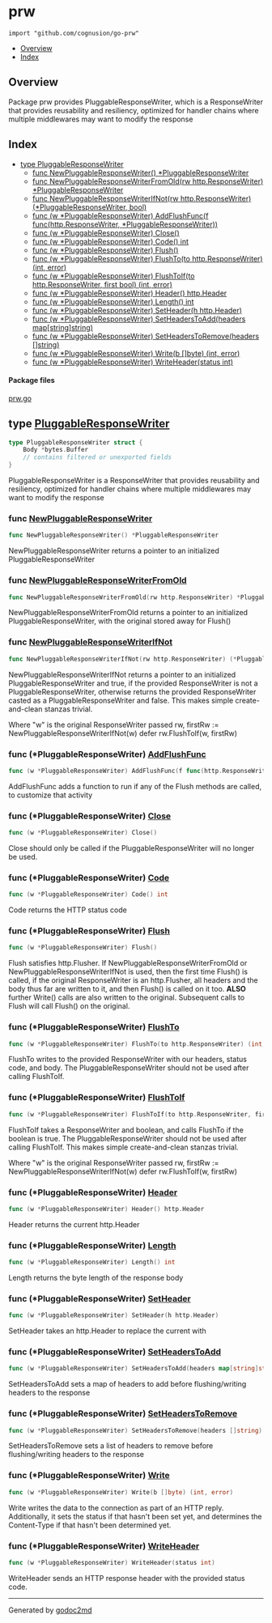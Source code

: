 

# prw
`import "github.com/cognusion/go-prw"`

* [Overview](#pkg-overview)
* [Index](#pkg-index)

## <a name="pkg-overview">Overview</a>
Package prw provides PluggableResponseWriter, which
is a ResponseWriter that provides reusability and
resiliency, optimized for handler chains where multiple middlewares may
want to modify the response




## <a name="pkg-index">Index</a>
* [type PluggableResponseWriter](#PluggableResponseWriter)
  * [func NewPluggableResponseWriter() *PluggableResponseWriter](#NewPluggableResponseWriter)
  * [func NewPluggableResponseWriterFromOld(rw http.ResponseWriter) *PluggableResponseWriter](#NewPluggableResponseWriterFromOld)
  * [func NewPluggableResponseWriterIfNot(rw http.ResponseWriter) (*PluggableResponseWriter, bool)](#NewPluggableResponseWriterIfNot)
  * [func (w *PluggableResponseWriter) AddFlushFunc(f func(http.ResponseWriter, *PluggableResponseWriter))](#PluggableResponseWriter.AddFlushFunc)
  * [func (w *PluggableResponseWriter) Close()](#PluggableResponseWriter.Close)
  * [func (w *PluggableResponseWriter) Code() int](#PluggableResponseWriter.Code)
  * [func (w *PluggableResponseWriter) Flush()](#PluggableResponseWriter.Flush)
  * [func (w *PluggableResponseWriter) FlushTo(to http.ResponseWriter) (int, error)](#PluggableResponseWriter.FlushTo)
  * [func (w *PluggableResponseWriter) FlushToIf(to http.ResponseWriter, first bool) (int, error)](#PluggableResponseWriter.FlushToIf)
  * [func (w *PluggableResponseWriter) Header() http.Header](#PluggableResponseWriter.Header)
  * [func (w *PluggableResponseWriter) Length() int](#PluggableResponseWriter.Length)
  * [func (w *PluggableResponseWriter) SetHeader(h http.Header)](#PluggableResponseWriter.SetHeader)
  * [func (w *PluggableResponseWriter) SetHeadersToAdd(headers map[string]string)](#PluggableResponseWriter.SetHeadersToAdd)
  * [func (w *PluggableResponseWriter) SetHeadersToRemove(headers []string)](#PluggableResponseWriter.SetHeadersToRemove)
  * [func (w *PluggableResponseWriter) Write(b []byte) (int, error)](#PluggableResponseWriter.Write)
  * [func (w *PluggableResponseWriter) WriteHeader(status int)](#PluggableResponseWriter.WriteHeader)


#### <a name="pkg-files">Package files</a>
[prw.go](https://github.com/cognusion/go-prw/tree/master/prw.go)






## <a name="PluggableResponseWriter">type</a> [PluggableResponseWriter](https://github.com/cognusion/go-prw/tree/master/prw.go?s=631:930#L27)
``` go
type PluggableResponseWriter struct {
    Body *bytes.Buffer
    // contains filtered or unexported fields
}

```
PluggableResponseWriter is a ResponseWriter that provides
reusability and resiliency, optimized for handler chains where multiple
middlewares may want to modify the response







### <a name="NewPluggableResponseWriter">func</a> [NewPluggableResponseWriter](https://github.com/cognusion/go-prw/tree/master/prw.go?s=2094:2152#L69)
``` go
func NewPluggableResponseWriter() *PluggableResponseWriter
```
NewPluggableResponseWriter returns a pointer to an initialized PluggableResponseWriter


### <a name="NewPluggableResponseWriterFromOld">func</a> [NewPluggableResponseWriterFromOld](https://github.com/cognusion/go-prw/tree/master/prw.go?s=1853:1940#L62)
``` go
func NewPluggableResponseWriterFromOld(rw http.ResponseWriter) *PluggableResponseWriter
```
NewPluggableResponseWriterFromOld returns a pointer to an initialized PluggableResponseWriter, with the original
stored away for Flush()


### <a name="NewPluggableResponseWriterIfNot">func</a> [NewPluggableResponseWriterIfNot](https://github.com/cognusion/go-prw/tree/master/prw.go?s=1397:1490#L47)
``` go
func NewPluggableResponseWriterIfNot(rw http.ResponseWriter) (*PluggableResponseWriter, bool)
```
NewPluggableResponseWriterIfNot returns a pointer to an initialized PluggableResponseWriter and true,
if the provided ResponseWriter is not a PluggableResponseWriter, otherwise returns the provided
ResponseWriter casted as a PluggableResponseWriter and false. This makes simple create-and-clean stanzas
trivial.

Where "w" is the original ResponseWriter passed
rw, firstRw := NewPluggableResponseWriterIfNot(w)
defer rw.FlushToIf(w, firstRw)





### <a name="PluggableResponseWriter.AddFlushFunc">func</a> (\*PluggableResponseWriter) [AddFlushFunc](https://github.com/cognusion/go-prw/tree/master/prw.go?s=2938:3039#L91)
``` go
func (w *PluggableResponseWriter) AddFlushFunc(f func(http.ResponseWriter, *PluggableResponseWriter))
```
AddFlushFunc adds a function to run if any of the Flush methods are called, to customize that activity




### <a name="PluggableResponseWriter.Close">func</a> (\*PluggableResponseWriter) [Close](https://github.com/cognusion/go-prw/tree/master/prw.go?s=4509:4550#L152)
``` go
func (w *PluggableResponseWriter) Close()
```
Close should only be called if the PluggableResponseWriter will no longer be used.




### <a name="PluggableResponseWriter.Code">func</a> (\*PluggableResponseWriter) [Code](https://github.com/cognusion/go-prw/tree/master/prw.go?s=3227:3271#L101)
``` go
func (w *PluggableResponseWriter) Code() int
```
Code returns the HTTP status code




### <a name="PluggableResponseWriter.Flush">func</a> (\*PluggableResponseWriter) [Flush](https://github.com/cognusion/go-prw/tree/master/prw.go?s=6230:6271#L211)
``` go
func (w *PluggableResponseWriter) Flush()
```
Flush satisfies http.Flusher. If NewPluggableResponseWriterFromOld or NewPluggableResponseWriterIfNot is used,
then the first time Flush() is called, if the original ResponseWriter is an http.Flusher, all headers and the
body thus far are written to it, and then Flush() is called on it too. **ALSO** further Write() calls are also
written to the original. Subsequent calls to Flush will call Flush() on the original.




### <a name="PluggableResponseWriter.FlushTo">func</a> (\*PluggableResponseWriter) [FlushTo](https://github.com/cognusion/go-prw/tree/master/prw.go?s=5392:5470#L185)
``` go
func (w *PluggableResponseWriter) FlushTo(to http.ResponseWriter) (int, error)
```
FlushTo writes to the provided ResponseWriter with our headers, status code, and body.
The PluggableResponseWriter should not be used after calling FlushToIf.




### <a name="PluggableResponseWriter.FlushToIf">func</a> (\*PluggableResponseWriter) [FlushToIf](https://github.com/cognusion/go-prw/tree/master/prw.go?s=5028:5120#L169)
``` go
func (w *PluggableResponseWriter) FlushToIf(to http.ResponseWriter, first bool) (int, error)
```
FlushToIf takes a ResponseWriter and boolean, and calls FlushTo if the boolean is true.
The PluggableResponseWriter should not be used after calling FlushToIf.
This makes simple create-and-clean stanzas trivial.

Where "w" is the original ResponseWriter passed
rw, firstRw := NewPluggableResponseWriterIfNot(w)
defer rw.FlushToIf(w, firstRw)




### <a name="PluggableResponseWriter.Header">func</a> (\*PluggableResponseWriter) [Header](https://github.com/cognusion/go-prw/tree/master/prw.go?s=3372:3426#L109)
``` go
func (w *PluggableResponseWriter) Header() http.Header
```
Header returns the current http.Header




### <a name="PluggableResponseWriter.Length">func</a> (\*PluggableResponseWriter) [Length](https://github.com/cognusion/go-prw/tree/master/prw.go?s=3117:3163#L96)
``` go
func (w *PluggableResponseWriter) Length() int
```
Length returns the byte length of the response body




### <a name="PluggableResponseWriter.SetHeader">func</a> (\*PluggableResponseWriter) [SetHeader](https://github.com/cognusion/go-prw/tree/master/prw.go?s=3512:3570#L114)
``` go
func (w *PluggableResponseWriter) SetHeader(h http.Header)
```
SetHeader takes an http.Header to replace the current with




### <a name="PluggableResponseWriter.SetHeadersToAdd">func</a> (\*PluggableResponseWriter) [SetHeadersToAdd](https://github.com/cognusion/go-prw/tree/master/prw.go?s=2726:2802#L86)
``` go
func (w *PluggableResponseWriter) SetHeadersToAdd(headers map[string]string)
```
SetHeadersToAdd sets a map of headers to add before flushing/writing headers to the response




### <a name="PluggableResponseWriter.SetHeadersToRemove">func</a> (\*PluggableResponseWriter) [SetHeadersToRemove](https://github.com/cognusion/go-prw/tree/master/prw.go?s=2531:2601#L81)
``` go
func (w *PluggableResponseWriter) SetHeadersToRemove(headers []string)
```
SetHeadersToRemove sets a list of headers to remove before flushing/writing headers to the response




### <a name="PluggableResponseWriter.Write">func</a> (\*PluggableResponseWriter) [Write](https://github.com/cognusion/go-prw/tree/master/prw.go?s=3957:4019#L127)
``` go
func (w *PluggableResponseWriter) Write(b []byte) (int, error)
```
Write writes the data to the connection as part of an HTTP reply.
Additionally, it sets the status if that hasn't been set yet,
and determines the Content-Type if that hasn't been determined yet.




### <a name="PluggableResponseWriter.WriteHeader">func</a> (\*PluggableResponseWriter) [WriteHeader](https://github.com/cognusion/go-prw/tree/master/prw.go?s=3670:3727#L120)
``` go
func (w *PluggableResponseWriter) WriteHeader(status int)
```
WriteHeader sends an HTTP response header with the provided
status code.








- - -
Generated by [godoc2md](http://godoc.org/github.com/cognusion/godoc2md)
